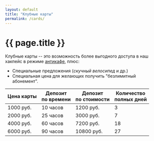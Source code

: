 ```yaml
---
layout: default
title: "Клубные карты"
permalink: /cards/
---
```


# [](#header-1) {{ page.title }}

Клубные карты -- это возможность более выгодного доступа в наш хакпейс в режиме [антикафе](../tariff), плюс:
* Специальные предложения (*скучный велосипед* и др.)
* Специальная цена для желающих получить "безлимитный абонемент".

Цена карты      | Депозит<br>по времени | Депозит<br>по стоимости | Количество<br>полных дней
 -------------- | --------------------- | ----------------------- | -------------------------
    1000 руб.   |        10 часов       |       1200 руб.         | 3
    2000 руб.   |        25 часов       |       3000 руб.         | 7
    4000 руб.   |        60 часов       |       7200 руб.         | 18
    6000 руб.   |        90 часов       |      10800 руб.         | 27

